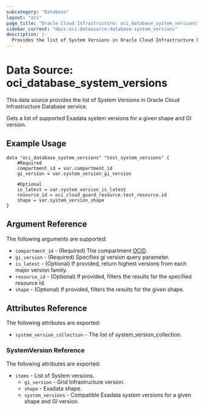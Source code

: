 ```yaml
---
subcategory: "Database"
layout: "oci"
page_title: "Oracle Cloud Infrastructure: oci_database_system_versions"
sidebar_current: "docs-oci-datasource-database-system_versions"
description: |-
  Provides the list of System Versions in Oracle Cloud Infrastructure Database service
---
```


# Data Source: oci_database_system_versions
This data source provides the list of System Versions in Oracle Cloud Infrastructure Database service.

Gets a list of supported Exadata system versions for a given shape and GI version.

## Example Usage

```hcl
data "oci_database_system_versions" "test_system_versions" {
	#Required
	compartment_id = var.compartment_id
	gi_version = var.system_version_gi_version

	#Optional
	is_latest = var.system_version_is_latest
	resource_id = oci_cloud_guard_resource.test_resource.id
	shape = var.system_version_shape
}
```

## Argument Reference

The following arguments are supported:

* `compartment_id` - (Required) The compartment [OCID](https://docs.cloud.oracle.com/iaas/Content/General/Concepts/identifiers.htm).
* `gi_version` - (Required) Specifies gi version query parameter.
* `is_latest` - (Optional) If provided, return highest versions from each major version family.
* `resource_id` - (Optional) If provided, filters the results for the specified resource Id.
* `shape` - (Optional) If provided, filters the results for the given shape.


## Attributes Reference

The following attributes are exported:

* `system_version_collection` - The list of system_version_collection.

### SystemVersion Reference

The following attributes are exported:

* `items` - List of System versions.
	* `gi_version` - Grid Infrastructure version.
	* `shape` - Exadata shape.
	* `system_versions` - Compatible Exadata system versions for a given shape and GI version.

